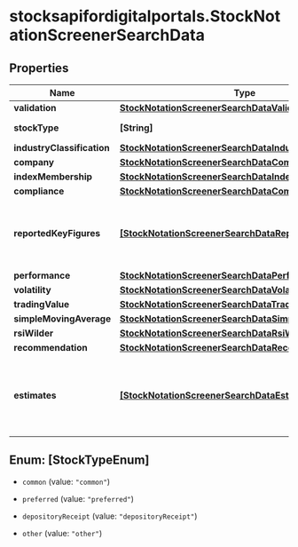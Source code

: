 # stocksapifordigitalportals.StockNotationScreenerSearchData

## Properties

Name | Type | Description | Notes
------------ | ------------- | ------------- | -------------
**validation** | [**StockNotationScreenerSearchDataValidation**](StockNotationScreenerSearchDataValidation.md) |  | [optional] 
**stockType** | **[String]** | Type of stock. | [optional] 
**industryClassification** | [**StockNotationScreenerSearchDataIndustryClassification**](StockNotationScreenerSearchDataIndustryClassification.md) |  | [optional] 
**company** | [**StockNotationScreenerSearchDataCompany**](StockNotationScreenerSearchDataCompany.md) |  | [optional] 
**indexMembership** | [**StockNotationScreenerSearchDataIndexMembership**](StockNotationScreenerSearchDataIndexMembership.md) |  | [optional] 
**compliance** | [**StockNotationScreenerSearchDataCompliance**](StockNotationScreenerSearchDataCompliance.md) |  | [optional] 
**reportedKeyFigures** | [**[StockNotationScreenerSearchDataReportedKeyFigures]**](StockNotationScreenerSearchDataReportedKeyFigures.md) | Parameters for stock-specific key figures as reported for a fiscal year. | [optional] 
**performance** | [**StockNotationScreenerSearchDataPerformance**](StockNotationScreenerSearchDataPerformance.md) |  | [optional] 
**volatility** | [**StockNotationScreenerSearchDataVolatility**](StockNotationScreenerSearchDataVolatility.md) |  | [optional] 
**tradingValue** | [**StockNotationScreenerSearchDataTradingValue**](StockNotationScreenerSearchDataTradingValue.md) |  | [optional] 
**simpleMovingAverage** | [**StockNotationScreenerSearchDataSimpleMovingAverage**](StockNotationScreenerSearchDataSimpleMovingAverage.md) |  | [optional] 
**rsiWilder** | [**StockNotationScreenerSearchDataRsiWilder**](StockNotationScreenerSearchDataRsiWilder.md) |  | [optional] 
**recommendation** | [**StockNotationScreenerSearchDataRecommendation**](StockNotationScreenerSearchDataRecommendation.md) |  | [optional] 
**estimates** | [**[StockNotationScreenerSearchDataEstimates]**](StockNotationScreenerSearchDataEstimates.md) | Parameters for stock-specific consolidated estimates for a fiscal year. | [optional] 



## Enum: [StockTypeEnum]


* `common` (value: `"common"`)

* `preferred` (value: `"preferred"`)

* `depositoryReceipt` (value: `"depositoryReceipt"`)

* `other` (value: `"other"`)




